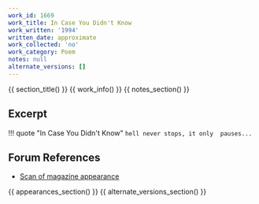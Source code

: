 ```yaml
---
work_id: 1669
work_title: In Case You Didn't Know
work_written: '1994'
written_date: approximate
work_collected: 'no'
work_category: Poem
notes: null
alternate_versions: []
---
```


{{ section_title() }}
{{ work_info() }}
{{ notes_section() }}
## Excerpt
!!! quote "In Case You Didn't Know"
    ```
    hell never stops, it only 
    pauses...
    ```

## Forum References
- [Scan of magazine appearance](https://bukowskiforum.com/threads/stovepiper-1994.11317/)

{{ appearances_section() }}
{{ alternate_versions_section() }}